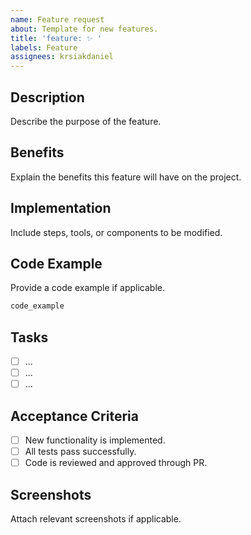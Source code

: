 ```yaml
---
name: Feature request
about: Template for new features.
title: 'feature: ✨ '
labels: Feature
assignees: krsiakdaniel
---
```


## Description

Describe the purpose of the feature.

## Benefits

Explain the benefits this feature will have on the project.

## Implementation

Include steps, tools, or components to be modified.

## Code Example

Provide a code example if applicable.

```ts
code_example
```

## Tasks

- [ ] ...
- [ ] ...
- [ ] ...

## Acceptance Criteria

- [ ] New functionality is implemented.
- [ ] All tests pass successfully.
- [ ] Code is reviewed and approved through PR.

## Screenshots

Attach relevant screenshots if applicable.
